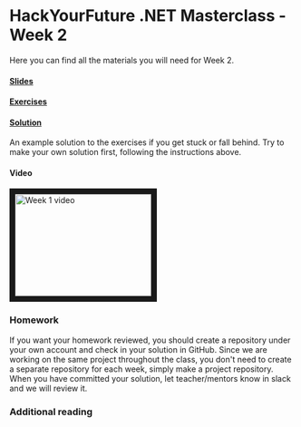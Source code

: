 # HackYourFuture .NET Masterclass - Week 2

Here you can find all the materials you will need for Week 2.

#### [Slides](Slides2.pdf)

#### [Exercises](Exercises2.md)

#### [Solution](Solution/ThirtyOne)
An example solution to the exercises if you get stuck or fall behind. Try to make your own solution first, following the instructions above.

#### Video
<a href="http://www.youtube.com/watch?feature=player_embedded&v=KJjBvZ1phTI
" target="_blank"><img src="http://img.youtube.com/vi/KJjBvZ1phTI/0.jpg" 
alt="Week 1 video" width="240" height="180" border="10" /></a>

### Homework
If you want your homework reviewed, you should create a repository under your own account and check in your solution in GitHub. 
Since we are working on the same project throughout the class, you don't need to create a separate repository for each week, simply make a project repository.
When you have committed your solution, let teacher/mentors know in slack and we will review it.

### Additional reading

